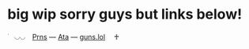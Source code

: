 # big wip sorry guys but links below!

࣪　◡◡　[Prns](https://en.pronouns.page/@taintedblood) ― [Ata](https://wvlff.atabook.org/) ― [guns.lol](https://guns.lol/kierthurs) 　♰
